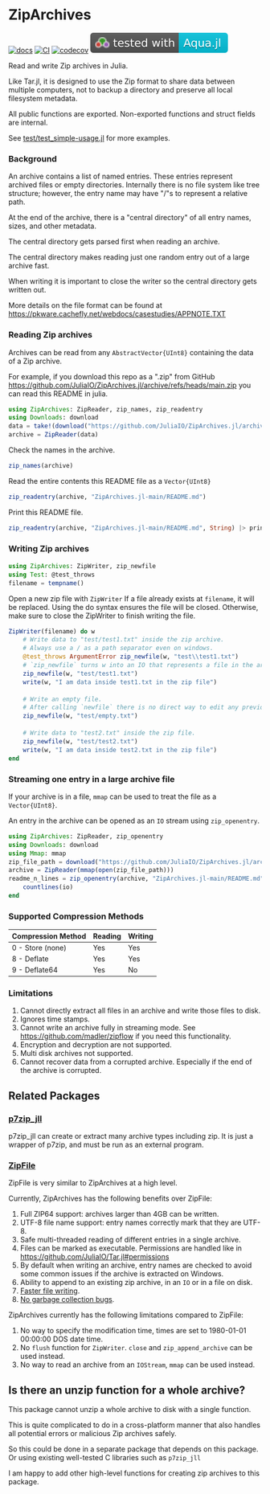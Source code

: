 # ZipArchives

[![docs](https://img.shields.io/badge/docs-stable-blue.svg)](https://juliahub.com/docs/General/ZipArchives/stable)
[![CI](https://github.com/JuliaIO/ZipArchives.jl/actions/workflows/CI.yml/badge.svg)](https://github.com/JuliaIO/ZipArchives.jl/actions/workflows/CI.yml)
[![codecov](https://codecov.io/gh/JuliaIO/ZipArchives.jl/branch/main/graph/badge.svg?token=K3J0T9BZ42)](https://codecov.io/gh/JuliaIO/ZipArchives.jl)
[![Aqua QA](https://raw.githubusercontent.com/JuliaTesting/Aqua.jl/master/badge.svg)](https://github.com/JuliaTesting/Aqua.jl)

Read and write Zip archives in Julia.

Like Tar.jl, it is designed to use the Zip format to share data between
multiple computers, not to backup a directory and preserve all local filesystem metadata.

All public functions are exported. Non-exported functions and struct fields are internal.

See [test/test_simple-usage.jl](https://github.com/JuliaIO/ZipArchives.jl/blob/main/test/test_simple-usage.jl) for more examples.


### Background

An archive contains a list of named entries. 
These entries represent archived files or empty directories.
Internally there is no file system like tree structure; however,
the entry name may have "/"s to represent a relative path.

At the end of the archive, there is a "central directory" of all entry names, sizes,
and other metadata.

The central directory gets parsed first when reading an archive.

The central directory makes reading just one random entry out of a large archive fast.

When writing it is important to close the writer so the central directory gets written out.

More details on the file format can be found at https://pkware.cachefly.net/webdocs/casestudies/APPNOTE.TXT

### Reading Zip archives

Archives can be read from any `AbstractVector{UInt8}` containing the data of a Zip archive.

For example, if you download this repo as a ".zip" from GitHub https://github.com/JuliaIO/ZipArchives.jl/archive/refs/heads/main.zip you can read this README in julia.

```julia
using ZipArchives: ZipReader, zip_names, zip_readentry
using Downloads: download
data = take!(download("https://github.com/JuliaIO/ZipArchives.jl/archive/refs/heads/main.zip", IOBuffer()));
archive = ZipReader(data)
```

Check the names in the archive.
```julia
zip_names(archive)
```

Read the entire contents this README file as a `Vector{UInt8}`
```julia
zip_readentry(archive, "ZipArchives.jl-main/README.md")
```

Print this README file.
```julia
zip_readentry(archive, "ZipArchives.jl-main/README.md", String) |> print
```

### Writing Zip archives

```julia
using ZipArchives: ZipWriter, zip_newfile
using Test: @test_throws
filename = tempname()
```
Open a new zip file with `ZipWriter`
If a file already exists at `filename`, it will be replaced.
Using the do syntax ensures the file will be closed.
Otherwise, make sure to close the ZipWriter to finish writing the file.

```julia
ZipWriter(filename) do w
    # Write data to "test/test1.txt" inside the zip archive.
    # Always use a / as a path separator even on windows.
    @test_throws ArgumentError zip_newfile(w, "test\\test1.txt")
    # `zip_newfile` turns w into an IO that represents a file in the archive.
    zip_newfile(w, "test/test1.txt")
    write(w, "I am data inside test1.txt in the zip file")

    # Write an empty file.
    # After calling `newfile` there is no direct way to edit any previous files in the archive.
    zip_newfile(w, "test/empty.txt")

    # Write data to "test2.txt" inside the zip file.
    zip_newfile(w, "test/test2.txt")
    write(w, "I am data inside test2.txt in the zip file")
end
```

### Streaming one entry in a large archive file
If your archive is in a file, `mmap` can be used to treat the file as a `Vector{UInt8}`.

An entry in the archive can be opened as an `IO` stream using `zip_openentry`.

```julia
using ZipArchives: ZipReader, zip_openentry
using Downloads: download
using Mmap: mmap
zip_file_path = download("https://github.com/JuliaIO/ZipArchives.jl/archive/refs/heads/main.zip");
archive = ZipReader(mmap(open(zip_file_path)))
readme_n_lines = zip_openentry(archive, "ZipArchives.jl-main/README.md") do io
    countlines(io)
end
```

### Supported Compression Methods

| Compression Method | Reading | Writing |
|--------------------|---------|---------|
| 0 - Store (none)   | Yes     | Yes     |
| 8 - Deflate        | Yes     | Yes     |
| 9 - Deflate64      | Yes     | No      |

### Limitations

1. Cannot directly extract all files in an archive and write those files to disk.
1. Ignores time stamps.
1. Cannot write an archive fully in streaming mode. See https://github.com/madler/zipflow if you need this functionality.
1. Encryption and decryption are not supported.
1. Multi disk archives not supported.
1. Cannot recover data from a corrupted archive. Especially if the end of the archive is corrupted.

## Related Packages

### [p7zip_jll](https://github.com/JuliaBinaryWrappers/p7zip_jll.jl)

p7zip_jll can create or extract many archive types including zip.
It is just a wrapper of p7zip, and must be run as an external program.

### [ZipFile](https://github.com/fhs/ZipFile.jl)

ZipFile is very similar to ZipArchives at a high level.

Currently, ZipArchives has the following benefits over ZipFile:
1. Full ZIP64 support: archives larger than 4GB can be written.
2. UTF-8 file name support: entry names correctly mark that they are UTF-8.
3. Safe multi-threaded reading of different entries in a single archive.
4. Files can be marked as executable. Permissions are handled like in https://github.com/JuliaIO/Tar.jl#permissions
5. By default when writing an archive, entry names are checked to avoid some common issues if the archive is extracted on Windows.
6. Ability to append to an existing zip archive, in an `IO` or in a file on disk.
7. [Faster file writing](https://github.com/felipenoris/XLSX.jl/pull/266).
8. [No garbage collection bugs](https://github.com/fhs/ZipFile.jl/issues/14).

ZipArchives currently has the following limitations compared to ZipFile:
1. No way to specify the modification time, times are set to 1980-01-01 00:00:00 DOS date time.
2. No `flush` function for `ZipWriter`. `close` and `zip_append_archive` can be used instead.
3. No way to read an archive from an `IOStream`, `mmap` can be used instead.




## Is there an unzip function for a whole archive?
This package cannot unzip a whole archive to disk with a single function.

This is quite complicated to do in a cross-platform manner that also handles all potential errors or malicious Zip archives safely.

So this could be done in a separate package that depends on this package. Or using existing well-tested C libraries such as `p7zip_jll`

I am happy to add other high-level functions for creating zip archives to this package. 
